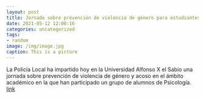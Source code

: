 ```yaml
---
layout: post
title: Jornada sobre prevención de violencia de género para estudiantes universitarios
date: 2021-05-12 12:00:16
categories: uncategorized
tags:
- random
image: /img/image.jpg
caption: This is a picture
---
```

La Policía Local ha impartido hoy en la Universidad Alfonso X el Sabio una jornada sobre prevención de violencia de género y acoso en el ámbito académico en la que han participado un grupo de alumnos de Psicología.  [link](https://www.ayto-villacanada.es/tu-ayuntamiento/jornada-sobre-prevencion-de-violencia-de-genero-para-estudiantes-universitarios/)
